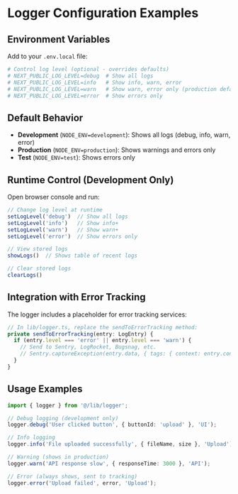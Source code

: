 # Logger Configuration Examples

## Environment Variables

Add to your `.env.local` file:

```bash
# Control log level (optional - overrides defaults)
# NEXT_PUBLIC_LOG_LEVEL=debug  # Show all logs
# NEXT_PUBLIC_LOG_LEVEL=info   # Show info, warn, error
# NEXT_PUBLIC_LOG_LEVEL=warn   # Show warn, error only (production default)
# NEXT_PUBLIC_LOG_LEVEL=error  # Show errors only
```

## Default Behavior

- **Development** (`NODE_ENV=development`): Shows all logs (debug, info, warn, error)
- **Production** (`NODE_ENV=production`): Shows warnings and errors only
- **Test** (`NODE_ENV=test`): Shows errors only

## Runtime Control (Development Only)

Open browser console and run:

```javascript
// Change log level at runtime
setLogLevel('debug')  // Show all logs
setLogLevel('info')   // Show info+
setLogLevel('warn')   // Show warn+
setLogLevel('error')  // Show errors only

// View stored logs
showLogs()  // Shows table of recent logs

// Clear stored logs
clearLogs()
```

## Integration with Error Tracking

The logger includes a placeholder for error tracking services:

```typescript
// In lib/logger.ts, replace the sendToErrorTracking method:
private sendToErrorTracking(entry: LogEntry) {
  if (entry.level === 'error' || entry.level === 'warn') {
    // Send to Sentry, LogRocket, Bugsnag, etc.
    // Sentry.captureException(entry.data, { tags: { context: entry.context } });
  }
}
```

## Usage Examples

```typescript
import { logger } from '@/lib/logger';

// Debug logging (development only)
logger.debug('User clicked button', { buttonId: 'upload' }, 'UI');

// Info logging
logger.info('File uploaded successfully', { fileName, size }, 'Upload');

// Warning (shows in production)
logger.warn('API response slow', { responseTime: 3000 }, 'API');

// Error (always shows, sent to tracking)
logger.error('Upload failed', error, 'Upload');
```